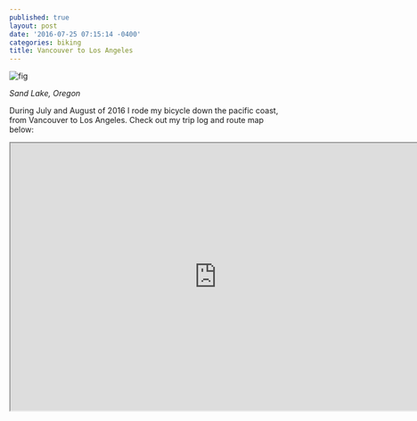 ```yaml
---
published: true
layout: post
date: '2016-07-25 07:15:14 -0400'
categories: biking
title: Vancouver to Los Angeles
---
```

![fig](http://i.imgur.com/r6PIoEA.jpg)

*Sand Lake, Oregon*

During July and August of 2016 I rode my bicycle down the pacific coast, from Vancouver to Los Angeles. Check out my trip log and route map below:


<iframe src="https://trackmytour.com/TJQt0" width="740" height="480" align="middle"></iframe>
<br>
